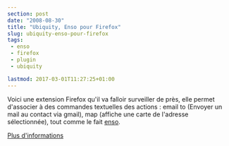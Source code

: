 ```yaml
---
section: post
date: "2008-08-30"
title: "Ubiquity, Enso pour Firefox"
slug: ubiquity-enso-pour-firefox
tags:
 - enso
 - firefox
 - plugin
 - ubiquity

lastmod: 2017-03-01T11:27:25+01:00
---
```


Voici une extension Firefox qu'il va falloir surveiller de près, elle permet d'associer à des commandes textuelles des actions : email to (Envoyer un mail au contact via gmail), map (affiche une carte de l'adresse sélectionnée), tout comme le fait [enso](http://static.zenithar.org/2008/02/13/encore-mieux-que-katapult-oui-ca-existe/).

[Plus d'informations](http://labs.mozilla.com/2008/08/introducing-ubiquity/)

